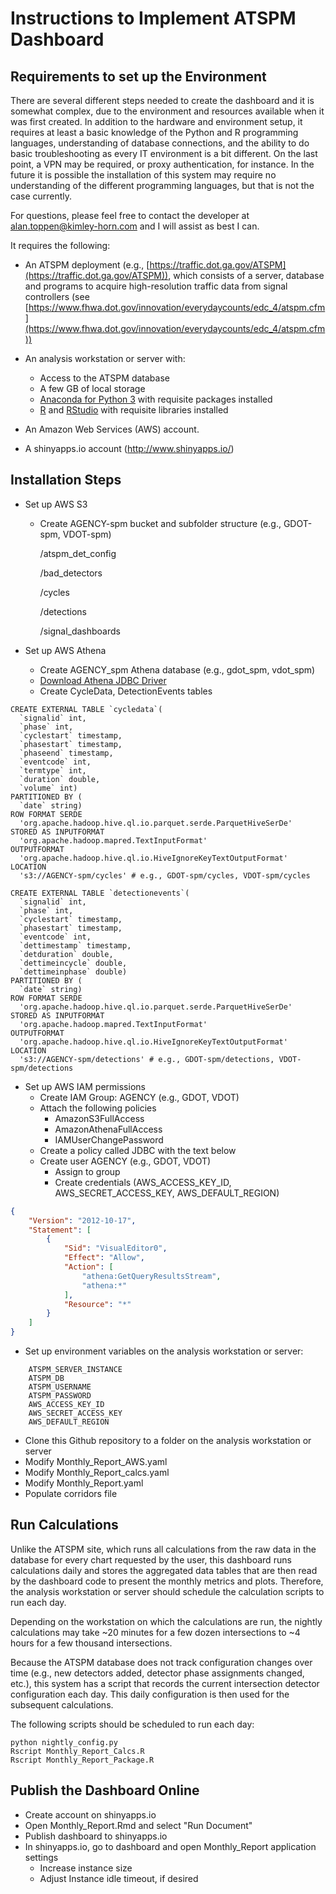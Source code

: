 Instructions to Implement ATSPM Dashboard
=========================================

## Requirements to set up the Environment

There are several different steps needed to create the dashboard and it is somewhat complex, due to the environment and resources available when it was first created. In addition to the hardware and environment setup, it requires at least a basic knowledge of the Python and R programming languages, understanding of database connections, and the ability to do basic troubleshooting as every IT environment is a bit different. On the last point, a VPN may be required, or proxy authentication, for instance. In the future it is possible the installation of this system may require no understanding of the different programming languages, but that is not the case currently.

For questions, please feel free to contact the developer at [alan.toppen@kimley-horn.com](mailto:alan.toppen@kimley-horn.com?subject=ATSPM%20Dashboard%20Installation%20Question) and I will assist as best I can.

It requires the following:

- An ATSPM deployment (e.g., [https://traffic.dot.ga.gov/ATSPM](https://traffic.dot.ga.gov/ATSPM)), which consists of a server, database and programs to acquire high-resolution traffic data from signal controllers (see [https://www.fhwa.dot.gov/innovation/everydaycounts/edc_4/atspm.cfm](https://www.fhwa.dot.gov/innovation/everydaycounts/edc_4/atspm.cfm))

- An analysis workstation or server with:
    - Access to the ATSPM database
    - A few GB of local storage
    - [Anaconda for Python 3](https://www.anaconda.com/) with requisite packages installed
    - [R](https://www.r-project.org/) and [RStudio](https://www.rstudio.com/) with requisite libraries installed

- An Amazon Web Services (AWS) account.

- A shinyapps.io account (http://www.shinyapps.io/)

## Installation Steps

- Set up AWS S3
    - Create AGENCY-spm bucket and subfolder structure (e.g., GDOT-spm, VDOT-spm)
    
        /atspm_det_config
        
        /bad_detectors
        
        /cycles
        
        /detections
        
        /signal_dashboards

- Set up AWS Athena
    - Create AGENCY_spm Athena database (e.g., gdot_spm, vdot_spm)
    - [Download Athena JDBC Driver](https://docs.aws.amazon.com/athena/latest/ug/connect-with-jdbc.html)
    - Create CycleData, DetectionEvents tables

    
```HiveQL
CREATE EXTERNAL TABLE `cycledata`(
  `signalid` int, 
  `phase` int, 
  `cyclestart` timestamp, 
  `phasestart` timestamp, 
  `phaseend` timestamp, 
  `eventcode` int, 
  `termtype` int, 
  `duration` double, 
  `volume` int)
PARTITIONED BY ( 
  `date` string)
ROW FORMAT SERDE 
  'org.apache.hadoop.hive.ql.io.parquet.serde.ParquetHiveSerDe' 
STORED AS INPUTFORMAT 
  'org.apache.hadoop.mapred.TextInputFormat' 
OUTPUTFORMAT 
  'org.apache.hadoop.hive.ql.io.HiveIgnoreKeyTextOutputFormat'
LOCATION
  's3://AGENCY-spm/cycles' # e.g., GDOT-spm/cycles, VDOT-spm/cycles
```

```HiveQL
CREATE EXTERNAL TABLE `detectionevents`(
  `signalid` int, 
  `phase` int, 
  `cyclestart` timestamp, 
  `phasestart` timestamp, 
  `eventcode` int, 
  `dettimestamp` timestamp, 
  `detduration` double, 
  `dettimeincycle` double, 
  `dettimeinphase` double)
PARTITIONED BY ( 
  `date` string)
ROW FORMAT SERDE 
  'org.apache.hadoop.hive.ql.io.parquet.serde.ParquetHiveSerDe' 
STORED AS INPUTFORMAT 
  'org.apache.hadoop.mapred.TextInputFormat' 
OUTPUTFORMAT 
  'org.apache.hadoop.hive.ql.io.HiveIgnoreKeyTextOutputFormat'
LOCATION
  's3://AGENCY-spm/detections' # e.g., GDOT-spm/detections, VDOT-spm/detections
```


- Set up AWS IAM permissions  
    - Create IAM Group: AGENCY (e.g., GDOT, VDOT)
    - Attach the following policies
        - AmazonS3FullAccess
        - AmazonAthenaFullAccess
        - IAMUserChangePassword
    - Create a policy called JDBC with the text below
    - Create user AGENCY (e.g., GDOT, VDOT)
        - Assign to group
        - Create credentials (AWS_ACCESS_KEY_ID, AWS_SECRET_ACCESS_KEY, AWS_DEFAULT_REGION)
```JSON
{
    "Version": "2012-10-17",
    "Statement": [
        {
            "Sid": "VisualEditor0",
            "Effect": "Allow",
            "Action": [
                "athena:GetQueryResultsStream",
                "athena:*"
            ],
            "Resource": "*"
        }
    ]
}
```


- Set up environment variables on the analysis workstation or server:
```
    ATSPM_SERVER_INSTANCE
    ATSPM_DB             
    ATSPM_USERNAME       
    ATSPM_PASSWORD       
    AWS_ACCESS_KEY_ID    
    AWS_SECRET_ACCESS_KEY
    AWS_DEFAULT_REGION   
```

- Clone this Github repository to a folder on the analysis workstation or server
- Modify Monthly_Report_AWS.yaml
- Modify Monthly_Report_calcs.yaml
- Modify Monthly_Report.yaml
- Populate corridors file

## Run Calculations

Unlike the ATSPM site, which runs all calculations from the raw data in the database for every chart requested by the user, this dashboard runs calculations daily and stores the aggregated data tables that are then read by the dashboard code to present the monthly metrics and plots. Therefore, the analysis workstation or server should schedule the calculation scripts to run each day.

Depending on the workstation on which the calculations are run, the nightly calculations may take ~20 minutes for a few dozen intersections to ~4 hours for a few thousand intersections.

Because the ATSPM database does not track configuration changes over time (e.g., new detectors added, detector phase assignments changed, etc.), this system has a script that records the current intersection detector configuration each day. This daily configuration is then used for the subsequent calculations.

The following scripts should be scheduled to run each day:
```Shell
python nightly_config.py
Rscript Monthly_Report_Calcs.R
Rscript Monthly_Report_Package.R
```

## Publish the Dashboard Online

- Create account on shinyapps.io
- Open Monthly_Report.Rmd and select "Run Document"
- Publish dashboard to shinyapps.io
- In shinyapps.io, go to dashboard and open Monthly_Report application settings
    - Increase instance size
    - Adjust Instance idle timeout, if desired

